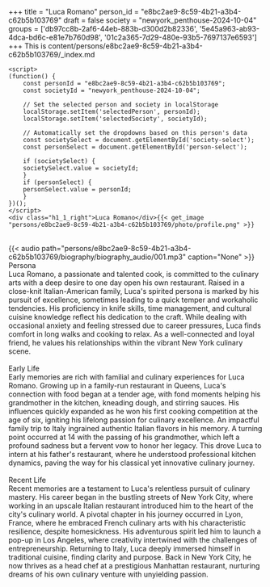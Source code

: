 +++
title = "Luca Romano"
person_id = "e8bc2ae9-8c59-4b21-a3b4-c62b5b103769"
draft = false
society = "newyork_penthouse-2024-10-04"
groups = ['db97cc8b-2af6-44eb-883b-d300d2b82336', '5e45a963-ab93-4dca-bd6c-e81e7b760d98', '01c2a365-7d29-480e-93b5-7697137e6593']
+++
This is content/persons/e8bc2ae9-8c59-4b21-a3b4-c62b5b103769/_index.md


    <script>
    (function() {
        const personId = "e8bc2ae9-8c59-4b21-a3b4-c62b5b103769";
        const societyId = "newyork_penthouse-2024-10-04";

        // Set the selected person and society in localStorage
        localStorage.setItem('selectedPerson', personId);
        localStorage.setItem('selectedSociety', societyId);

        // Automatically set the dropdowns based on this person's data
        const societySelect = document.getElementById('society-select');
        const personSelect = document.getElementById('person-select');

        if (societySelect) {
        societySelect.value = societyId;
        }
        if (personSelect) {
        personSelect.value = personId;
        }
    })();
    </script>
    <div class="h1_1_right">Luca Romano</div>{{< get_image "persons/e8bc2ae9-8c59-4b21-a3b4-c62b5b103769/photo/profile.png" >}}
<br>
{{< audio
    path="persons/e8bc2ae9-8c59-4b21-a3b4-c62b5b103769/biography/biography_audio/001.mp3" 
    caption="None"
>}}
<br>
<div class="h2">Persona</div><div class="plain">Luca Romano, a passionate and talented cook, is committed to the culinary arts with a deep desire to one day open his own restaurant. Raised in a close-knit Italian-American family, Luca's spirited persona is marked by his pursuit of excellence, sometimes leading to a quick temper and workaholic tendencies. His proficiency in knife skills, time management, and cultural cuisine knowledge reflect his dedication to the craft. While dealing with occasional anxiety and feeling stressed due to career pressures, Luca finds comfort in long walks and cooking to relax. As a well-connected and loyal friend, he values his relationships within the vibrant New York culinary scene.</div><br>
<div class="h2">Early Life</div><div class="plain">Early memories are rich with familial and culinary experiences for Luca Romano. Growing up in a family-run restaurant in Queens, Luca's connection with food began at a tender age, with fond moments helping his grandmother in the kitchen, kneading dough, and stirring sauces. His influences quickly expanded as he won his first cooking competition at the age of six, igniting his lifelong passion for culinary excellence. An impactful family trip to Italy ingrained authentic Italian flavors in his memory. A turning point occurred at 14 with the passing of his grandmother, which left a profound sadness but a fervent vow to honor her legacy. This drove Luca to intern at his father's restaurant, where he understood professional kitchen dynamics, paving the way for his classical yet innovative culinary journey.</div><br>
<div class="h2">Recent Life</div><div class="plain">Recent memories are a testament to Luca's relentless pursuit of culinary mastery. His career began in the bustling streets of New York City, where working in an upscale Italian restaurant introduced him to the heart of the city's culinary world. A pivotal chapter in his journey occurred in Lyon, France, where he embraced French culinary arts with his characteristic resilience, despite homesickness. His adventurous spirit led him to launch a pop-up in Los Angeles, where creativity intertwined with the challenges of entrepreneurship. Returning to Italy, Luca deeply immersed himself in traditional cuisine, finding clarity and purpose. Back in New York City, he now thrives as a head chef at a prestigious Manhattan restaurant, nurturing dreams of his own culinary venture with unyielding passion.</div><br>

